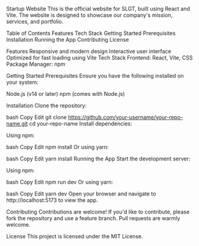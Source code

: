 Startup Website
This is the official website for SLGT, built using React and Vite. The website is designed to showcase our company's mission, services, and portfolio.

Table of Contents
Features
Tech Stack
Getting Started
Prerequisites
Installation
Running the App
Contributing
License


Features
Responsive and modern design
Interactive user interface
Optimized for fast loading using Vite
Tech Stack
Frontend: React, Vite, CSS
Package Manager: npm


Getting Started
Prerequisites
Ensure you have the following installed on your system:

Node.js (v14 or later)
npm (comes with Node.js)

Installation
Clone the repository:

bash
Copy
Edit
git clone https://github.com/your-username/your-repo-name.git
cd your-repo-name
Install dependencies:

Using npm:

bash
Copy
Edit
npm install
Or using yarn:

bash
Copy
Edit
yarn install
Running the App
Start the development server:

Using npm:

bash
Copy
Edit
npm run dev
Or using yarn:

bash
Copy
Edit
yarn dev
Open your browser and navigate to http://localhost:5173 to view the app.

Contributing
Contributions are welcome! If you'd like to contribute, please fork the repository and use a feature branch. Pull requests are warmly welcome.

License
This project is licensed under the MIT License.
